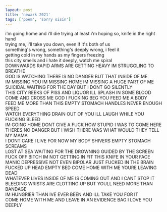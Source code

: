 ```yaml
---
layout: post
title: 'newark 2021'
tags: ['poem', 'sorry oisín']
---
```

<a class="omori-game">
i'm going home

<a class="omori-game">
and i'll die trying

<a class="omori-game">
at least i'm hoping so, knife in the right hand<br>
trying me, i'll take you down, even if it's both of us<br>
something's wrong, something's deeply wrong, i feel it<br>
getting cold in my hands as my fingers freezing<br>
this city smells and i hate it deeply, watch me spiral<br>
</a>
<a class="omori-game2">
DOWNWARDS RAPID ARMS ARE GETTING HEAVY IM STRUGGLING TO BREATHE<br>
GOD IS WATCHING THERE IS NO DANGER BUT THAT INSIDE OF ME<br>
IM MISSING YOU IM MISSING HOME IM MISSING A HUGE PART OF ME<br>
SUICIDAL WAITING FOR THE DAY BUT I DONT GO SILENTLY<br>
THIS CITY REEKS OF PISS AND LIQUOR ILL SPLASH IN SOME BLOOD<br>
COME AND CROSS ME GOD I FUCKING BEG YOU FEED ME A BODY<br>
FEED ME MORE THAN THIS EMPTY STOMACH HANDLES NEVER ENOUGH SPEED<br>
WATCH EVERYTHING DRAIN OUT OF YOU ILL LAUGH WHILE YOU FUCKING BLEED<br>
IM GOING HOME DONT GIVE A FUCK HOW STUPID I WAS TO COME HERE<br>
THERES NO DANGER BUT I WISH THERE WAS WHAT WOULD THEY TELL MY MAMA<br>
I DONT CARE I LIVE FOR NOW MY BODY SHIVERS EMPTY STOMACH SCREAMS<br>
LOST AT SEA WAITING FOR THE DROWNING GUIDED BY THE SCREEN<br>
FUCK OFF BITCH IM NOT GETTING IN FIT THIS KNIFE IN YOUR FACE<br>
MANIC DEPRESSIVE NOT EVEN BIPOLAR JUST FUCKED IN THE BRAIN<br>
FUCKED UP HEAD EMPTY BED COME HOME WITH ME YOURE LEAVING DEAD<br>
WHATEVER LIVES INSIDE OF ME IS COMING OUT AND I CANT STOP IT<br>
BLEEDING WRISTS ARE CLOTTING UP BUT YOULL NEED MORE THAN BANDAGE<br>
IM HUNGRIER THAN IVE EVER BEEN AND ILL TAKE YOU FOR IT<br>
COME HOME WITH ME AND LEAVE IN AN EVIDENCE BAG I LOVE YOU DEEPLY
</a>
